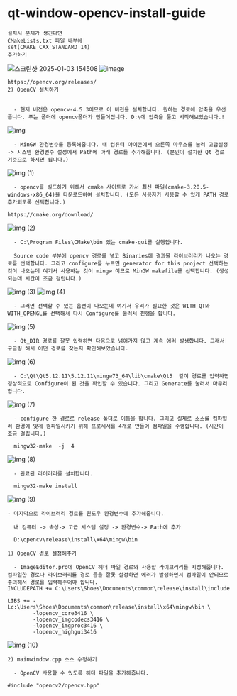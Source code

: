 # qt-window-opencv-install-guide

```
설치시 문제가 생긴다면
CMakeLists.txt 파일 내부에
set(CMAKE_CXX_STANDARD 14)
추가하기
   ```
![스크린샷 2025-01-03 154508](https://github.com/user-attachments/assets/6f72651f-45ed-41eb-bef2-528323abce26)
![image](https://github.com/user-attachments/assets/b24f11df-98cc-44f4-b62e-08705b911ccf)


```opencv 공식 사이트에서 원하는 버전 다운로드 받는다.
https://opencv.org/releases/
2) OpenCV 설치하기


  - 현재 버전은 opencv-4.5.3이므로 이 버전을 설치합니다. 원하는 경로에 압축을 우선 풉니다. 푸는 폴더에 opencv폴더가 만들어집니다. D:\에 압축을 풀고 시작해보았습니다.!

```
![img](https://user-images.githubusercontent.com/46109587/210205745-b00500f2-a2cd-4d7d-ab5d-ac5a9bcf7d74.png)


```
  - MinGW 환경변수를 등록해줍니다. 내 컴퓨터 아이콘에서 오른쪽 마우스를 눌러 고급설정 -> 시스템 환경변수 설정에서 Path에 아래 경로를 추가해줍니다. (본인이 설치한 Qt 경로 기준으로 하시면 됩니다.)
```

 ![img (1)](https://user-images.githubusercontent.com/46109587/210205816-16617d9b-18d6-4d59-9748-97361e0467f7.png)

```
  - opencv를 빌드하기 위해서 cmake 사이트로 가서 최신 파일(cmake-3.20.5-windows-x86_64)을 다운로드하여 설치합니다. (모든 사용자가 사용할 수 있게 PATH 경로 추가되도록 선택합니다.)

https://cmake.org/download/

```
 ![img (2)](https://user-images.githubusercontent.com/46109587/210205825-72e2e50e-cbee-4d17-be09-eaac22c2cc98.png)

```
  - C:\Program Files\CMake\bin 있는 cmake-gui를 실행합니다.

  Source code 부분에 opencv 경로를 넣고 Binaries에 결과물 라이브러리가 나오는 경로를 선택합니다. 그리고 configure를 누르면 generator for this project 선택하는 것이 나오는데 여기서 사용하는 것이 mingw 이므로 MinGW makefile를 선택합니다. (생성되는데 시간이 조금 걸립니다.)
```
 
![img (3)](https://user-images.githubusercontent.com/46109587/210205845-f1880186-2f32-4fcd-9b69-b7c05a9c489b.png)
![img (4)](https://user-images.githubusercontent.com/46109587/210205879-eb39b33b-ce4c-4c25-b4f0-913d9e929b7b.png)


```
  - 그러면 선택할 수 있는 옵션이 나오는데 여기서 우리가 필요한 것은 WITH_QT와 WITH_OPENGL를 선택해서 다시 Configure를 눌러서 진행을 합니다.
```

![img (5)](https://user-images.githubusercontent.com/46109587/210205968-6a9d86b8-6544-4e57-a0eb-5aa075b02c41.png)

 
```
  - Qt_DIR 경로를 잘못 입력하면 다음으로 넘어가지 않고 계속 에러 발생합니다. 그래서 구글링 해서 어떤 경로를 찾는지 확인해보았습니다.
```
 ![img (6)](https://user-images.githubusercontent.com/46109587/210205982-cb664e2d-ac00-47b2-9cbf-81752a5e8f3b.png)



 
```
  - C:\Qt\Qt5.12.11\5.12.11\mingw73_64\lib\cmake\Qt5  같이 경로를 입력하면 정상적으로 Configure이 된 것을 확인할 수 있습니다. 그리고 Generate를 눌러서 마무리합니다.
```
 ![img (7)](https://user-images.githubusercontent.com/46109587/210205992-a9cbfd8e-e5fa-4cc6-a5e1-87d4b1a5a7e7.png)



  
```
  - configure 한 경로로 release 폴더로 이동을 합니다. 그리고 실제로 소스를 컴파일러 환경에 맞게 컴파일시키기 위해 프로세서를 4개로 만들어 컴파일을 수행합니다. (시간이 조금 걸립니다.)

  mingw32-make  -j  4
```
 
![img (8)](https://user-images.githubusercontent.com/46109587/210206007-e2661201-acc6-4426-b1d8-fcbb85078a51.png)


 
```
  - 완료된 라이러리를 설치합니다.

  mingw32-make install

```
 ![img (9)](https://user-images.githubusercontent.com/46109587/210206021-f914bbd8-5d0a-4e13-b767-6712ac9bec7d.png)

```
- 마지막으로 라이브러리 경로를 윈도우 환경변수에 추가해줍니다. 

  내 컴퓨터 -> 속성-> 고급 시스템 설정 -> 환경변수-> Path에 추가

  D:\opencv\release\install\x64\mingw\bin
```
``` 
1) OpenCV 경로 설정해주기

  - ImageEditor.pro에 OpenCV 헤더 파일 경로와 사용할 라이브러리를 지정해줍니다. 컴파일한 경로나 라이브러리를 경로 등을 잘못 설정하면 에러가 발생하면서 컴파일이 안되므로 주의해서 경로를 입력해주어야 합니다.
INCLUDEPATH += C:\Users\Shoes\Documents\common\release\install\include

LIBS += -Lc:\Users\Shoes\Documents\common\release\install\x64\mingw\bin \
        -lopencv_core3416 \
        -lopencv_imgcodecs3416 \
        -lopencv_imgproc3416 \
        -lopencv_highgui3416        
```  
![img (10)](https://user-images.githubusercontent.com/46109587/210206092-92b94712-da36-49a3-abe6-25842c697f89.png)
 
```
2) mainwindow.cpp 소스 수정하기

  - OpenCV 사용할 수 있도록 해더 파일을 추가해줍니다.

#include "opencv2/opencv.hpp"  
```
